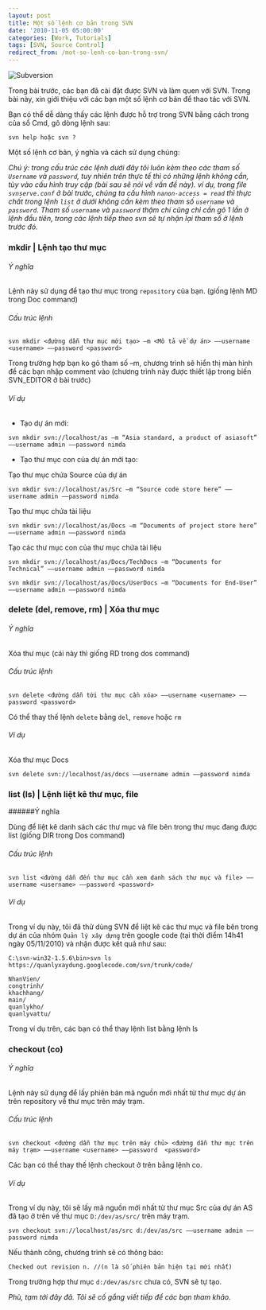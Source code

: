 ```yaml
---
layout: post
title: Một số lệnh cơ bản trong SVN
date: '2010-11-05 05:00:00'
categories: [Work, Tutorials]
tags: [SVN, Source Control]
redirect_from: /mot-so-lenh-co-ban-trong-svn/
---
```


![Subversion](https://trinhvanchung.files.wordpress.com/2010/11/image_thumb.png?w=396&h=58)

Trong bài trước, các bạn đã cài đặt được SVN và làm quen với SVN. Trong bài này, xin giới thiệu với các bạn một số lệnh cơ bản để thao tác với SVN.

Bạn có thể dễ dàng thấy các lệnh được hỗ trợ trong SVN bằng cách trong của sổ Cmd, gõ dòng lệnh sau:

```
svn help hoặc svn ?
```

Một số lệnh cơ bản, ý nghĩa và cách sử dụng chúng:

*Chú ý: trong cấu trúc các lệnh dưới đây tôi luôn kèm theo các tham số `Username` và `password`, tuy nhiên trên thực tế thì có những lệnh không cần, tùy vào cấu hình truy cập (bài sau sẽ nói về vấn đề này). ví dụ, trong file `svnserve.conf` ở bài trước, chúng ta cấu hình `nanon-access = read` thì thực chất trong lệnh `list` ở dưới không cần kèm theo tham số `username` và `password`. Tham số `username` và `password` thậm chí cũng chỉ cần gõ 1 lần ở lệnh đầu tiên, trong các lệnh tiếp theo svn sẽ tự nhận lại tham số ở lệnh trước đó.*

### mkdir | Lệnh tạo thư mục
###### Ý nghĩa
Lệnh này sử dụng để tạo thư mục trong `repository` của bạn. (giống lệnh MD trong Doc command)

###### Cấu trúc lệnh

```
svn mkdir <đường dẫn thư mục mới tạo> –m <Mô tả về dự án> ––username <username> ––password <password>
```

Trong trường hợp bạn ko gõ tham số –m, chương trình sẽ hiển thị màn hình để các bạn nhập comment vào (chương trình này được thiết lập trong biến SVN_EDITOR ở bài trước)

###### Ví dụ
* Tạo dự án mới:

```
svn mkdir svn://localhost/as –m “Asia standard, a product of asiasoft” ––username admin ––password nimda
```

* Tạo thư mục con của dự án mới tạo:

Tạo thư mục chứa Source của dự án

``` 
svn mkdir svn://localhost/as/Src –m “Source code store here” ––username admin ––password nimda
```
Tạo thư mục chứa tài liệu
```
svn mkdir svn://localhost/as/Docs –m “Documents of project store here” ––username admin ––password nimda
```

Tạo các thư mục con của thư mục chứa tài liệu

```
svn mkdir svn://localhost/as/Docs/TechDocs –m “Documents for Technical” ––username admin ––password nimda

svn mkdir svn://localhost/as/Docs/UserDocs –m “Documents for End-User” ––username admin ––password nimda
```

### delete (del, remove, rm) | Xóa thư mục 
###### Ý nghĩa
Xóa thư mục (cái này thì giống RD trong dos command)

###### Cấu trúc lệnh

```
svn delete <đường dẫn tới thư mục cần xóa> ––username <username> ––password <password>
```
Có thể thay thế lệnh `delete` bằng `del`, `remove` hoặc `rm`

###### Ví dụ

Xóa thư mục Docs

```
svn delete svn://localhost/as/docs ––username admin ––password nimda
```

### list (ls) | Lệnh liệt kê thư mục, file
######Ý nghĩa

Dùng để liệt kê danh sách các thư mục và file bên trong thư mục đang được list (giống DIR trong Dos command)

###### Cấu trúc lệnh

```
svn list <đường dẫn đến thư mục cần xem danh sách thư mục và file> ––username <username> ––password <password>
```
###### Ví dụ

Trong ví dụ này, tôi đã thử dùng SVN để liệt kê các thư mục và file bên trong dự án của nhóm `Quản lý xây dựng` trên google code (tại thời điểm 14h41 ngày 05/11/2010) và nhận được kết quả như sau:

```
C:\svn-win32-1.5.6\bin>svn ls https://quanlyxaydung.googlecode.com/svn/trunk/code/

NhanVien/
congtrinh/
khachhang/
main/
quanlykho/
quanlyvattu/
```

Trong ví dụ trên, các bạn có thể thay lệnh list bằng lệnh ls

### checkout (co)
###### Ý nghĩa
Lệnh này sử dụng để lấy phiên bản mã nguồn mới nhất từ thư mục dự án trên repository về thư mục trên máy trạm.

###### Cấu trúc lệnh
```
svn checkout <đường dẫn thư mục trên máy chủ> <đường dẫn thư mục trên máy trạm> ––username <username> ––password  <password>
```

Các bạn có thể thay thế lệnh checkout ở trên bằng lệnh co.

###### Ví dụ

Trong ví dụ này, tôi sẽ lấy mã nguồn mới nhất từ thư mục Src của dự án AS đã tạo ở trên về thư mục `D:/dev/as/src/` trên máy trạm.

```
svn checkout svn://localhost/as/src d:/dev/as/src ––username admin ––password nimda
```

Nếu thành công, chương trình sẽ có thông báo:

```
Checked out revision n. //(n là số phiên bản hiện tại mới nhất)
```

Trong trường hợp thư mục `d:/dev/as/src` chưa có, SVN sẽ tự tạo.

*Phù, tạm tới đây đã. Tôi sẽ cố gắng viết tiếp để các bạn tham khảo.*